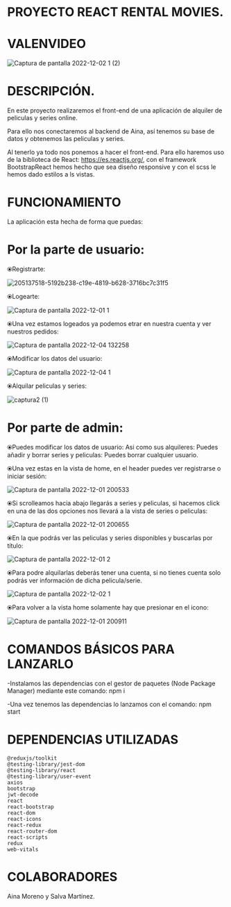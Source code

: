 # PROYECTO REACT RENTAL MOVIES.

# VALENVIDEO

![Captura de pantalla 2022-12-02 1 (2)](https://user-images.githubusercontent.com/114058655/205350095-88bc8b80-3032-4a2a-a1b8-b48c5d8a71be.png)


# DESCRIPCIÓN.

En este proyecto realizaremos el front-end de una aplicación de alquiler de peliculas y series online.

Para ello nos conectaremos al backend de Aina, así tenemos su base de datos y obtenemos las peliculas y series.

Al tenerlo ya todo nos ponemos a hacer el front-end. Para ello haremos uso de la biblioteca de React: https://es.reactjs.org/, 
con el framework BootstrapReact hemos hecho que sea diseño responsive y con el scss le hemos dado estilos a ls vistas.

# FUNCIONAMIENTO
La aplicación esta hecha de forma que puedas:

# Por la parte de usuario:
 
⦿Registrarte:

![205137518-5192b238-c19e-4819-b628-3716bc7c31f5](https://user-images.githubusercontent.com/114058655/205346760-ea7c3092-8bec-40e6-ac1f-f94bbbadad2a.png)

⦿Logearte: 

![Captura de pantalla 2022-12-01 1](https://user-images.githubusercontent.com/114058655/205342305-39a62bc9-7550-4eaf-9776-2d78ea440ff4.png)

⦿Una vez estamos logeados ya podemos etrar en nuestra cuenta y ver nuestros pedidos:

![Captura de pantalla 2022-12-04 132258](https://user-images.githubusercontent.com/114058655/205490196-c37aa2ed-9f33-4aea-9827-27b55919b56d.png)

⦿Modificar los datos del usuario:

![Captura de pantalla 2022-12-04 1](https://user-images.githubusercontent.com/114058655/205489795-140b9adc-323f-49d2-9c7c-c0e264204a7a.png)
 
⦿Alquilar peliculas y series:

![captura2 (1)](https://user-images.githubusercontent.com/114058655/205489945-bbbe25b5-d97b-4217-a0c0-cafc0e3166e1.png)

# Por parte de admin: 
 ⦿Puedes modificar los datos de usuario:
 Asi como sus alquileres: 
 Puedes añadir y borrar series y peliculas: 
 Puedes borrar cualquier usuario.

⦿Una vez estas en la vista de home, en el header puedes ver registrarse o iniciar sesión: 

![Captura de pantalla 2022-12-01 200533](https://user-images.githubusercontent.com/114058655/205138375-c9585fe3-b9a2-41ea-b076-f844d999bd36.png)

⦿Si scrolleamos hacia abajo llegarás a series y peliculas, si hacemos click en una de las dos opciones nos llevará a la vista de series o peliculas: 

![Captura de pantalla 2022-12-01 200655](https://user-images.githubusercontent.com/114058655/205138619-29276950-309f-480b-b443-4ef5723074fa.png)

⦿En la que podrás ver las peliculas y series disponibles y buscarlas por título: 

![Captura de pantalla 2022-12-01 2](https://user-images.githubusercontent.com/114058655/205347041-99da8338-22ec-4bea-a0cc-700bfc603f77.png)

⦿Para podre alquilarlas deberás tener una cuenta, si no tienes cuenta solo podrás ver información de dicha pelicula/serie.

![Captura de pantalla 2022-12-02 1](https://user-images.githubusercontent.com/114058655/205346705-1ce8f3ee-01e5-48e6-8db7-d219c5e3ea73.png)

⦿Para volver a la vista home solamente hay que presionar en el icono:

![Captura de pantalla 2022-12-01 200911](https://user-images.githubusercontent.com/114058655/205138960-b953a4a1-f12a-4d21-9dba-79e6fb80b6c5.png)

# COMANDOS BÁSICOS PARA LANZARLO

-Instalamos las dependencias con el gestor de paquetes (Node Package Manager) mediante este comando: npm i

-Una vez tenemos las dependencias lo lanzamos con el comando: npm start

# DEPENDENCIAS UTILIZADAS

    @reduxjs/toolkit
    @testing-library/jest-dom
    @testing-library/react
    @testing-library/user-event
    axios
    bootstrap
    jwt-decode
    react
    react-bootstrap
    react-dom
    react-icons
    react-redux
    react-router-dom
    react-scripts
    redux
    web-vitals
    
# COLABORADORES

Aina Moreno y Salva Martínez.
